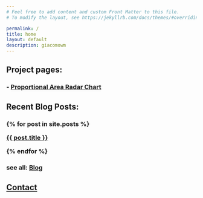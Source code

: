 ```yaml
---
# Feel free to add content and custom Front Matter to this file.
# To modify the layout, see https://jekyllrb.com/docs/themes/#overriding-theme-defaults

permalink: /
title: home
layout: default
description: giacomowm
---
```


## Project pages:

### - [Proportional Area Radar Chart](/pa_radar)


## Recent Blog Posts:

<h3>
  {% for post in site.posts %}
	<p><a href="{{ post.url }}" class="post-preview">{{ post.title }}</a></p>
  {% endfor %}
</h3>

### see all: [Blog](/blog/)

## [Contact](/contact/)




